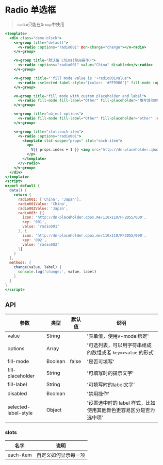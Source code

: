 # Radio 单选框

> `radio`只能在`Group`中使用

```handlebars
<template>
  <div class="demo-block">
    <v-group title="default">
      <v-radio :options="radio001" @on-change="change"></v-radio>
    </v-group>

    <v-group title="默认值 China(禁用操作)">
      <v-radio :options="radio001" value="China" disabled></v-radio>
    </v-group>

    <v-group :title="'fill mode value is '+radio001Value">
      <v-radio :selected-label-style="{color: '#FF9900'}" fill-mode :options="radio001" v-model="radio001Value" @on-change="change"></v-radio>
    </v-group>

    <v-group title="fill mode with custom placeholder and label">
      <v-radio fill-mode fill-label="Other" fill-placeholder="填写其他的哦" :options="radio001" @on-change="change"></v-radio>
    </v-group>

    <v-group title="object options">
      <v-radio fill-mode fill-label="Other" fill-placeholder="other" :options="radio003" @on-change="change"></v-radio>
    </v-group>

    <v-group title="slot:each-item">
      <v-radio :options="radio001">
        <template slot-scope="props" slot="each-item">
          <p>
            V{{ props.index + 1 }} <img src="http://dn-placeholder.qbox.me/110x110/FF2D55/000" class="vcu-radio-icon"> {{ props.label }}
          </p>
        </template>
      </v-radio>
    </v-group>
  </div>
</template>
<script>
export default {
  data() {
    return {
      radio001: ['China', 'Japan'],
      radio001Value: 'China',
      radio002Value: 'Japan',
      radio003: [{
        icon: 'http://dn-placeholder.qbox.me/110x110/FF2D55/000',
        key: '001',
        value: 'radio001'
      }, {
        icon: 'http://dn-placeholder.qbox.me/110x110/FF2D55/000',
        key: '002',
        value: 'radio002'
      }]
    }
  },
  methods: {
    change(value, label) {
      console.log('change:', value, label)
    }
  }
}
</script>
```


## API

| 参数 | 类型 | 默认值 | 说明 |
| --- | --- | --- | --- |
| value | String | | '表单值，使用v-model绑定' | 
| options | Array | | '可选列表，可以用字符串组成的数组或者 `key=>value` 的形式' | 
| fill-mode | Boolean | false | '是否可填写' | 
| fill-placeholder | String | | '可填写时的提示文字' | 
| fill-label | String | | '可填写时的label文字' | 
| disabled | Boolean | | '禁用操作' | 
| selected-label-style | Object | | '设置选中时的 label 样式，比如使用其他颜色更容易区分是否为选中项' | 

### slots
| 名字 | 说明 |
| --- | --- |
| each-item | 自定义如何显示每一项 |
